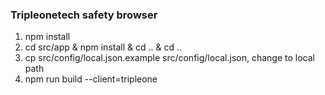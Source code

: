 ### Tripleonetech safety browser

1. npm install
2. cd src/app & npm install & cd .. & cd ..
2. cp src/config/local.json.example src/config/local.json, change to local path
3. npm run build --client=tripleone